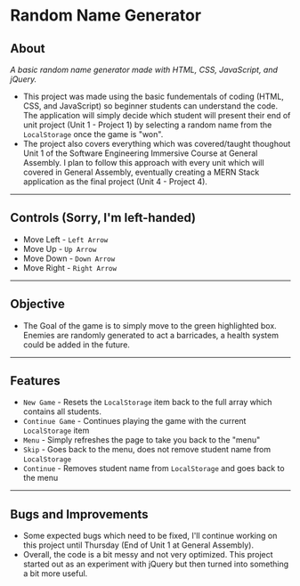 # Random Name Generator

## About
*A basic random name generator made with HTML, CSS, JavaScript, and jQuery.*
- This project was made using the basic fundementals of coding (HTML, CSS, and JavaScript) so beginner students can understand the code. The application will simply decide which student will present their end of unit project (Unit 1 - Project 1) by selecting a random name from the `LocalStorage` once the game is "won".
- The project also covers everything which was covered/taught thoughout Unit 1 of the Software Engineering Immersive Course at General Assembly. I plan to follow this approach with every unit which will covered in General Assembly, eventually creating a MERN Stack application as the final project (Unit 4 - Project 4).

---

## Controls (Sorry, I'm left-handed)

- Move Left - `Left Arrow`
- Move Up - `Up Arrow`
- Move Down - `Down Arrow`
- Move Right - `Right Arrow`

---

## Objective

- The Goal of the game is to simply move to the green highlighted box. Enemies are randomly generated to act a barricades, a health system could be added in the future.

---

## Features

- `New Game` - Resets the `LocalStorage` item back to the full array which contains all students.
- `Continue Game` - Continues playing the game with the current `LocalStorage` item
- `Menu` - Simply refreshes the page to take you back to the "menu"
- `Skip` - Goes back to the menu, does not remove student name from `LocalStorage`
- `Continue` - Removes student name from `LocalStorage` and goes back to the menu

---

## Bugs and Improvements
- Some expected bugs which need to be fixed, I'll continue working on this project until Thursday (End of Unit 1 at General Assembly).
- Overall, the code is a bit messy and not very optimized. This project started out as an experiment with jQuery but then turned into something a bit more useful.
